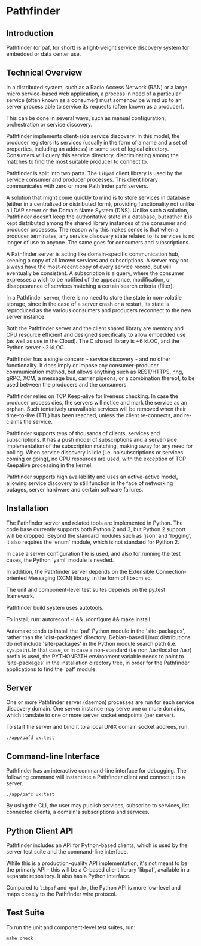 # Pathfinder

## Introduction

Pathfinder (or paf, for short) is a light-weight service discovery
system for embedded or data center use.

## Technical Overview

In a distributed system, such as a Radio Access Network (RAN) or a
large micro service-based web application, a process in need of a
particular service (often known as a consumer) must somehow be wired
up to an server process able to service its requests (often known as a
producer).

This can be done in several ways, such as manual configuration,
orchestration or service discovery.

Pathfinder implements client-side service discovery. In this model,
the producer registers its services (usually in the form of a name and
a set of properties, including an address) in some sort of logical
directory. Consumers will query this service directory, discriminating
among the matches to find the most suitable producer to connect to.

Pathfinder is split into two parts. The `libpaf` client library is
used by the service consumer and producer processes. This client
library communicates with zero or more Pathfinder `pafd` servers.

A solution that might come quickly to mind is to store services in
database (either in a centralized or distributed form), providing
functionality not unlike a LDAP server or the Domain Name System
(DNS). Unlike such a solution, Pathfinder doesn’t keep the
authoritative state in a database, but rather it is kept distributed
among the shared library instances of the consumer and producer
processes. The reason why this makes sense is that when a producer
terminates, any service discovery state related to its services is no
longer of use to anyone. The same goes for consumers and
subscriptions.

A Pathfinder server is acting like domain-specific communication hub,
keeping a copy of all known services and subscriptions. A server may
not always have the most-recent copy of every service record, but will
eventually be consistent. A subscription is a query, where the
consumer expresses a wish to be notified of the appearance,
modification, or disappearance of services matching a certain search
criteria (filter).

In a Pathfinder server, there is no need to store the state in
non-volatile storage, since in the case of a server crash or a
restart, its state is reproduced as the various consumers and
producers reconnect to the new server instance.

Both the Pathfinder server and the client shared library are memory
and CPU resource efficient and designed specifically to allow embedded
use (as well as use in the Cloud). The C shared library is ~6 kLOC,
and the Python server ~2 kLOC.

Pathfinder has a single concern - service discovery - and no other
functionality. It does imply or impose any consumer-producer
communication method, but allows anything such as REST/HTTPS, nng,
gRPC, XCM, a message bus, carrier pigeons, or a combination thereof,
to be used between the producers and the consumers.

Pathfinder relies on TCP Keep-alive for liveness checking. In case the
producer process dies, the servers will notice and mark the service as
an orphan. Such tentatively unavailable services will be removed when
their time-to-live (TTL) has been reached, unless the client
re-connects, and re-claims the service.

Pathfinder supports tens of thousands of clients, services and
subscriptions. It has a push model of subscriptions and a server-side
implementation of the subscription matching, making away for any need
for polling. When service discovery is idle (i.e. no subscriptions or
services coming or going), no CPU resources are used, with the
exception of TCP Keepalive processing in the kernel.

Pathfinder supports high availability and uses an active-active model,
allowing service discovery to still function in the face of networking
outages, server hardware and certain software failures.

## Installation

The Pathfinder server and related tools are implemented in Python.
The code base currently supports both Python 2 and 3, but Python 2
support will be dropped. Beyond the standard modules such as 'json'
and 'logging', it also requires the 'enum' module, which is not
standard for Python 2.

In case a server configuration file is used, and also for running the
test cases, the Python 'yaml' module is needed.

In addition, the Pathfinder server depends on the Extensible
Connection-oriented Messaging (XCM) library, in the form of libxcm.so.

The unit and component-level test suites depends on the py.test
framework.

Pathfinder build system uses autotools.

To install, run:
autoreconf -i && ./configure && make install

Automake tends to install the 'paf' Python module in the
'site-packages', rather than the 'dist-packages' directory.
Debian-based Linux distributions do not include 'site-packages' in the
Python module search path (i.e. sys.path). In that case, or in case a
non-standard (i.e non /usr/local or /usr) prefix is used, the
PYTHONPATH environment variable needs to point to 'site-packages' in
the installation directory tree, in order for the Pathfinder
applications to find the 'paf' module.

## Server

One or more Pathfinder server (daemon) processes are run for each
service discovery domain. One server instance may serve one or more
domains, which translate to one or more server socket endpoints (per
server).

To start the server and bind it to a local UNIX domain socket addrees,
run:
```
./app/pafd ux:test
```

## Command-line Interface

Pathfinder has an interactive command-line interface for
debugging. The following command will instantiate a Pathfinder client
and connect it to a server.
```
./app/pafc ux:test
```

By using the CLI, the user may publish services, subscribe to
services, list connected clients, a domain's subscriptions and
services.

## Python Client API

Pathfinder includes an API for Python-based clients, which is used by
the server test suite and the command-line interface.

While this is a production-quality API implementation, it's not meant
to be the primariy API - this will be a C-based client library
'libpaf', available in a separate repository. It also has a Python
interface.

Compared to `libpaf` and `<paf.h>`, the Python API is more low-level
and maps closely to the Pathfinder wire protocol.

## Test Suite

To run the unit and component-level test suites, run:
```
make check
```
